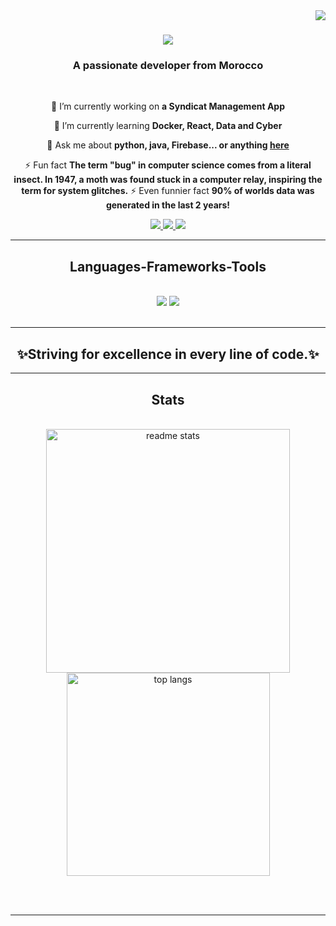 <img align="right" src="https://visitor-badge.laobi.icu/badge?page_id=ahmedmakroum.ahmedmakroum" />

<h1 align="center">
    <img src="https://readme-typing-svg.herokuapp.com/?font=Righteous&size=35&center=true&vCenter=true&width=500&height=70&duration=4000&lines=Hi+There!+👋;+I'm+Ahmed+:);" />
</h1>

<h3 align="center">A passionate developer from Morocco </h3>

<br/>

<div align="center">
 
 🔭 I’m currently working on **a Syndicat Management App**
 
 🌱 I’m currently learning **Docker, React, Data and Cyber**

💬 Ask me about **python, java, Firebase... or anything [here](https://github.com/ahmedmakroum/ahmedmakroum/issues)**

⚡ Fun fact **The term "bug" in computer science comes from a literal insect. In 1947, a moth was found stuck in a computer relay, inspiring the term for system glitches.**
⚡ Even funnier fact **90% of worlds data was generated in the last 2 years!**

 </div>
 
<div align="center"> 
  <a href="mailto:ahmedmakroum3@gmail.com">
    <img src="https://img.shields.io/badge/Gmail-333333?style=for-the-badge&logo=gmail&logoColor=red" />
  </a>
  <a href="https://www.linkedin.com/in/ahmed-makroum/" target="_blank">
    <img src="https://img.shields.io/badge/LinkedIn-0077B5?style=for-the-badge&logo=linkedin&logoColor=white" target="_blank" />
  </a>
  <a href="https://morpheofusion.agency/" target="_blank">
     <img src="https://img.shields.io/badge/Portfolio-FF5722?style=for-the-badge&logo=todoist&logoColor=white" target="_blank" /> <!-- sqlite, safari, google-chrome are other good icon options -->
  </a>
</div>

 <hr/>
 
<h2 align="center"> Languages-Frameworks-Tools </h2>
<br/>
<div align="center">
    <img src="https://skillicons.dev/icons?i=react,bootstrap,dart,html,css,vscode,github,figma,flutter,git,c#" />
    <img src="https://skillicons.dev/icons?i=idea,python,kali,django,androidstudio,firebase,mongodb,c,java,unity,mysql,discord" /><br>
</div>

<br/>
<hr/>

<div align="center">
  <h2>✨Striving for excellence in every line of code.✨</h2>
 
</div>

<hr/>

<h2 align="center"> Stats </h2>
<br>
<div align=center>
  <img width=390 src="https://github-readme-stats-salesp07.vercel.app/api?username=ahmedmakroum&count_private=true&show_icons=true&theme=react&rank_icon=github&border_radius=10" alt="readme stats" />
  <br/>
  <img width=325 align="center" src="https://github-readme-stats-salesp07.vercel.app/api/top-langs/?username=ahmedmakroum&hide=HTML&langs_count=8&layout=compact&theme=react&border_radius=10&size_weight=0.5&count_weight=0.5&exclude_repo=github-readme-stats" alt="top langs" />
</div>

<br/><br/>

<hr/>

<br/>

